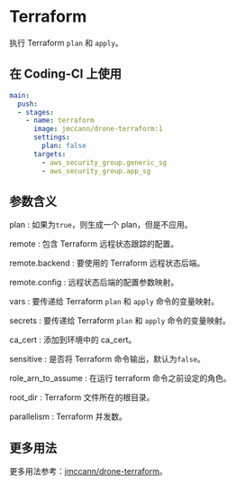 # Terraform

执行 Terraform `plan` 和 `apply`。

## 在 Coding-CI 上使用

```yml
main:
  push:
  - stages:
    - name: terraform
      image: jmccann/drone-terraform:1
      settings:
        plan: false
      targets:
        - aws_security_group.generic_sg
        - aws_security_group.app_sg
```

## 参数含义

plan
: 如果为`true`，则生成一个 plan，但是不应用。

remote
: 包含 Terraform 远程状态跟踪的配置。

remote.backend
: 要使用的 Terraform 远程状态后端。

remote.config
: 远程状态后端的配置参数映射。

vars
: 要传递给 Terraform `plan` 和 `apply` 命令的变量映射。

secrets
: 要传递给 Terraform `plan` 和 `apply` 命令的变量映射。

ca_cert
: 添加到环境中的 ca_cert。

sensitive
: 是否将 Terraform 命令输出，默认为`false`。

role_arn_to_assume
: 在运行 terraform 命令之前设定的角色。

root_dir
: Terraform 文件所在的根目录。

parallelism
: Terraform 并发数。

## 更多用法

更多用法参考：[jmccann/drone-terraform](https://github.com/jmccann/drone-terraform)。
